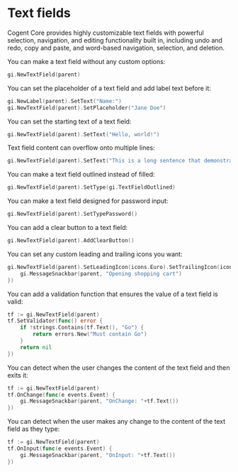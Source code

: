 # Text fields

Cogent Core provides highly customizable text fields with powerful selection, navigation, and editing functionality built in, including undo and redo, copy and paste, and word-based navigation, selection, and deletion.

You can make a text field without any custom options:

```Go
gi.NewTextField(parent)
```

You can set the placeholder of a text field and add label text before it:

```Go
gi.NewLabel(parent).SetText("Name:")
gi.NewTextField(parent).SetPlaceholder("Jane Doe")
```

You can set the starting text of a text field:

```Go
gi.NewTextField(parent).SetText("Hello, world!")
```

Text field content can overflow onto multiple lines:

```Go
gi.NewTextField(parent).SetText("This is a long sentence that demonstrates how text field content can overflow onto multiple lines")
```

You can make a text field outlined instead of filled:

```Go
gi.NewTextField(parent).SetType(gi.TextFieldOutlined)
```

You can make a text field designed for password input:

```Go
gi.NewTextField(parent).SetTypePassword()
```

You can add a clear button to a text field:

```Go
gi.NewTextField(parent).AddClearButton()
```

You can set any custom leading and trailing icons you want:

```Go
gi.NewTextField(parent).SetLeadingIcon(icons.Euro).SetTrailingIcon(icons.OpenInNew, func(e events.Event) {
    gi.MessageSnackbar(parent, "Opening shopping cart")
})
```

You can add a validation function that ensures the value of a text field is valid:

```Go
tf := gi.NewTextField(parent)
tf.SetValidator(func() error {
    if !strings.Contains(tf.Text(), "Go") {
        return errors.New("Must contain Go")
    }
    return nil
})
```

You can detect when the user changes the content of the text field and then exits it:

```Go
tf := gi.NewTextField(parent)
tf.OnChange(func(e events.Event) {
    gi.MessageSnackbar(parent, "OnChange: "+tf.Text())
})
```

You can detect when the user makes any change to the content of the text field as they type:

```Go
tf := gi.NewTextField(parent)
tf.OnInput(func(e events.Event) {
    gi.MessageSnackbar(parent, "OnInput: "+tf.Text())
})
```